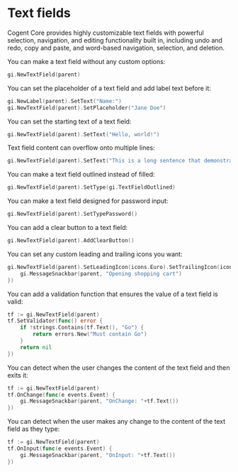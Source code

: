 # Text fields

Cogent Core provides highly customizable text fields with powerful selection, navigation, and editing functionality built in, including undo and redo, copy and paste, and word-based navigation, selection, and deletion.

You can make a text field without any custom options:

```Go
gi.NewTextField(parent)
```

You can set the placeholder of a text field and add label text before it:

```Go
gi.NewLabel(parent).SetText("Name:")
gi.NewTextField(parent).SetPlaceholder("Jane Doe")
```

You can set the starting text of a text field:

```Go
gi.NewTextField(parent).SetText("Hello, world!")
```

Text field content can overflow onto multiple lines:

```Go
gi.NewTextField(parent).SetText("This is a long sentence that demonstrates how text field content can overflow onto multiple lines")
```

You can make a text field outlined instead of filled:

```Go
gi.NewTextField(parent).SetType(gi.TextFieldOutlined)
```

You can make a text field designed for password input:

```Go
gi.NewTextField(parent).SetTypePassword()
```

You can add a clear button to a text field:

```Go
gi.NewTextField(parent).AddClearButton()
```

You can set any custom leading and trailing icons you want:

```Go
gi.NewTextField(parent).SetLeadingIcon(icons.Euro).SetTrailingIcon(icons.OpenInNew, func(e events.Event) {
    gi.MessageSnackbar(parent, "Opening shopping cart")
})
```

You can add a validation function that ensures the value of a text field is valid:

```Go
tf := gi.NewTextField(parent)
tf.SetValidator(func() error {
    if !strings.Contains(tf.Text(), "Go") {
        return errors.New("Must contain Go")
    }
    return nil
})
```

You can detect when the user changes the content of the text field and then exits it:

```Go
tf := gi.NewTextField(parent)
tf.OnChange(func(e events.Event) {
    gi.MessageSnackbar(parent, "OnChange: "+tf.Text())
})
```

You can detect when the user makes any change to the content of the text field as they type:

```Go
tf := gi.NewTextField(parent)
tf.OnInput(func(e events.Event) {
    gi.MessageSnackbar(parent, "OnInput: "+tf.Text())
})
```